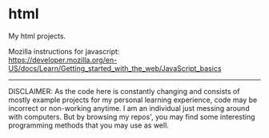 # html
My html projects.

Mozilla instructions for javascript:  
https://developer.mozilla.org/en-US/docs/Learn/Getting_started_with_the_web/JavaScript_basics
***


DISCLAIMER:
As the code here is constantly changing and consists of mostly example projects for my personal learning experience, code may be incorrect or non-working anytime. I am an individual just messing around with computers.
But by browsing my repos', you may find some interesting programming methods that you may use as well.
